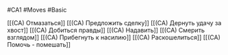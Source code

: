 #CA1 #Moves #Basic  

[[(CA) Отмазаться]]
[[(CA) Предложить сделку]]
[[(CA) Дернуть удачу за хвост]]
[[(CA) Добиться правды]]
[[(CA) Надавить]]
[[(CA) Смерить взглядом]]
[[(CA) Прибегнуть к насилию]]
[[(CA) Раскошелиться]]
[[(CA) Помочь - помешать]]


